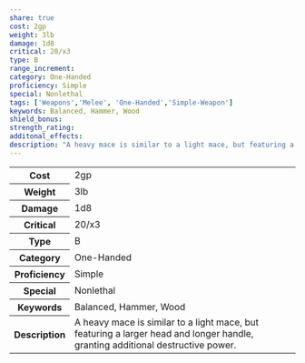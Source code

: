 ```yaml
---
share: true
cost: 2gp
weight: 3lb
damage: 1d8
critical: 20/x3
type: B
range_increment:
category: One-Handed
proficiency: Simple
special: Nonlethal
tags: ['Weapons','Melee', 'One-Handed','Simple-Weapon']
keywords: Balanced, Hammer, Wood
shield_bonus:
strength_rating:
additonal_effects:
description: "A heavy mace is similar to a light mace, but featuring a larger head and longer handle, granting additional destructive power."
---
```

<p><span style="overflow-x: auto;"><table><tbody><tr><th>Cost</th><td>2gp</td></tr><tr><th>Weight</th><td>3lb</td></tr><tr><th>Damage</th><td>1d8</td></tr><tr><th>Critical</th><td>20/x3</td></tr><tr><th>Type</th><td>B</td></tr><tr><th>Category</th><td>One-Handed</td></tr><tr><th>Proficiency</th><td>Simple</td></tr><tr><th>Special</th><td>Nonlethal</td></tr><tr><th>Keywords</th><td>Balanced, Hammer, Wood</td></tr><tr><th>Description</th><td>A heavy mace is similar to a light mace, but featuring a larger head and longer handle, granting additional destructive power.</td></tr></tbody></table></span></p>
